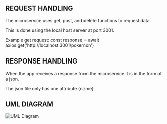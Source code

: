 <h2>REQUEST HANDLING</h2>
<p>The microservice uses get, post, and delete functions to request data.<p/>
<P>This is done using the local host server at port 3001.</P>
<p>Example get request: const response = await axios.get('http://localhost:3001/pokemon')</p>
<h2>RESPONSE HANDLING</h2>
<p>When the app receives a response from the microservice it is in the form of a json.</p>
<p>The json file only has one attribute {name}</p>
<h2>UML DIAGRAM</h2>

![UML Diagram](https://github.com/MasonSchuster13/Pokedex/assets/52943710/205eea19-da38-4c92-b83a-f7370c812dbe)
